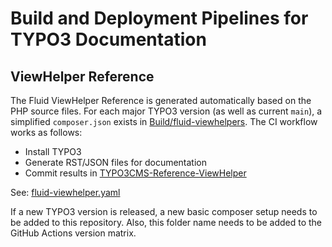 # Build and Deployment Pipelines for TYPO3 Documentation

## ViewHelper Reference

The Fluid ViewHelper Reference is generated automatically based on the PHP source files.
For each major TYPO3 version (as well as current `main`), a simplified `composer.json`
exists in [Build/fluid-viewhelpers](./Build/fluid-viewhelpers/). The CI workflow works
as follows:

* Install TYPO3
* Generate RST/JSON files for documentation
* Commit results in [TYPO3CMS-Reference-ViewHelper](https://github.com/TYPO3-Documentation/TYPO3CMS-Reference-ViewHelper)

See: [fluid-viewhelper.yaml](./.github/workflows/fluid-viewhelper.yml)

If a new TYPO3 version is released, a new basic composer setup needs to be added to this
repository. Also, this folder name needs to be added to the GitHub Actions version matrix.
